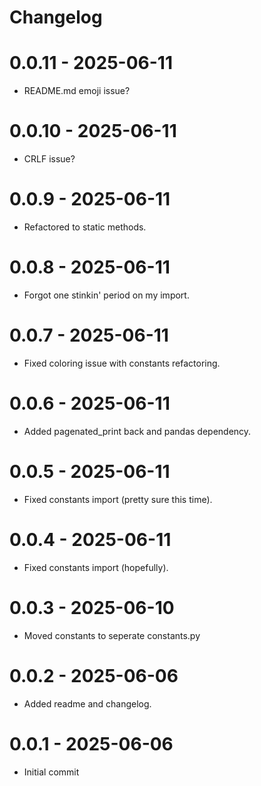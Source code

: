 # Changelog

# 0.0.11 - 2025-06-11
- README.md emoji issue?

# 0.0.10 - 2025-06-11
- CRLF issue?

# 0.0.9 - 2025-06-11
- Refactored to static methods.

# 0.0.8 - 2025-06-11
- Forgot one stinkin' period on my import.

# 0.0.7 - 2025-06-11
- Fixed coloring issue with constants refactoring.

# 0.0.6 - 2025-06-11
- Added pagenated_print back and pandas dependency.

# 0.0.5 - 2025-06-11
- Fixed constants import (pretty sure this time).

# 0.0.4 - 2025-06-11
- Fixed constants import (hopefully).

# 0.0.3 - 2025-06-10
- Moved constants to seperate constants.py

# 0.0.2 - 2025-06-06
- Added readme and changelog.

# 0.0.1 - 2025-06-06
- Initial commit